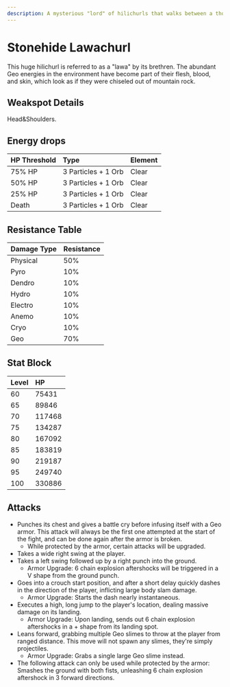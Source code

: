 ```yaml
---
description: A mysterious "lord" of hilichurls that walks between a thousand peaks..
---
```


# Stonehide Lawachurl

This huge hilichurl is referred to as a "lawa" by its brethren. The abundant Geo energies in the environment have become part of their flesh, blood, and skin, which look as if they were chiseled out of mountain rock.

## Weakspot Details

Head&Shoulders.

## Energy drops

| HP Threshold | Type            | Element |
| :----------- | :-------------- | :------ |
| 75% HP       | 3 Particles + 1 Orb | Clear  |
| 50% HP       | 3 Particles + 1 Orb | Clear  |
| 25% HP       | 3 Particles + 1 Orb | Clear  |
| Death        | 3 Particles + 1 Orb | Clear  |

## Resistance Table

| Damage Type | Resistance |
| :---------- | :--------- |
| Physical    | 50%        |
| Pyro        | 10%        |
| Dendro      | 10%        |
| Hydro       | 10%        |
| Electro     | 10%        |
| Anemo       | 10%        |
| Cryo        | 10%        |
| Geo         | 70%        |

## Stat Block

| Level | HP     |
| :---- | :----- |
| 60    | 75431  |
| 65    | 89846  |
| 70    | 117468 |
| 75    | 134287 |
| 80    | 167092 |
| 85    | 183819 |
| 90    | 219187 |
| 95    | 249740 |
| 100   | 330886 |

## Attacks

* Punches its chest and gives a battle cry before infusing itself with a Geo armor. This attack will always be the first one attempted at the start of the fight, and can be done again after the armor is broken.
  * While protected by the armor, certain attacks will be upgraded.
* Takes a wide right swing at the player.
* Takes a left swing followed up by a right punch into the ground.
  * Armor Upgrade: 6 chain explosion aftershocks will be triggered in a V shape from the ground punch.
* Goes into a crouch start position, and after a short delay quickly dashes in the direction of the player, inflicting large body slam damage.
  * Armor Upgrade: Starts the dash nearly instantaneous.
* Executes a high, long jump to the player's location, dealing massive damage on its landing.
  * Armor Upgrade: Upon landing, sends out 6 chain explosion aftershocks in a + shape from its landing spot.
* Leans forward, grabbing multiple Geo slimes to throw at the player from ranged distance. This move will not spawn any slimes, they're simply projectiles.
  * Armor Upgrade: Grabs a single large Geo slime instead.
* The following attack can only be used while protected by the armor: Smashes the ground with both fists, unleashing 6 chain explosion aftershock in 3 forward directions.
